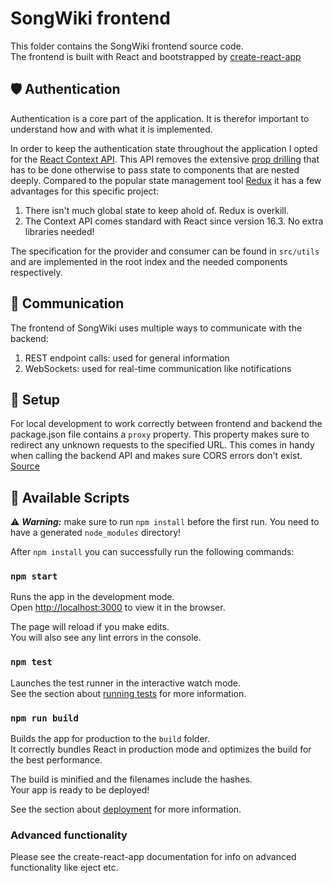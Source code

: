 # SongWiki frontend
This folder contains the SongWiki frontend source code.  
The frontend is built with React and bootstrapped by [create-react-app](https://github.com/facebook/create-react-app)

## :shield: Authentication
Authentication is a core part of the application. It is therefor important to understand how and with what it is implemented.

In order to keep the authentication state throughout the application I opted for the [React Context API](https://reactjs.org/docs/context.html). This API removes the extensive [prop drilling](https://kentcdodds.com/blog/prop-drilling) that has to be done otherwise to pass state to components that are nested deeply. Compared to the popular state management tool [Redux](https://redux.js.org/) it has a few advantages for this specific project:

1. There isn't much global state to keep ahold of. Redux is overkill.
2. The Context API comes standard with React since version 16.3. No extra libraries needed!

The specification for the provider and consumer can be found in ```src/utils``` and are implemented in the root index and the needed components respectively.

## :speech_balloon: Communication
The frontend of SongWiki uses multiple ways to communicate with the backend:

1. REST endpoint calls: used for general information
2. WebSockets: used for real-time communication like notifications

## :wrench: Setup
For local development to work correctly between frontend and backend the package.json file contains a `proxy` property. This property makes sure to redirect any unknown requests to the specified URL. This comes in handy when calling the backend API and makes sure CORS errors don't exist.  
[Source](https://facebook.github.io/create-react-app/docs/proxying-api-requests-in-development)

## :page_with_curl: Available Scripts

:warning: _**Warning:**_ make sure to run ```npm install``` before the first run. You need to have a generated ```node_modules``` directory!

After ```npm install``` you can successfully run the following commands:

### `npm start`

Runs the app in the development mode.<br>
Open [http://localhost:3000](http://localhost:3000) to view it in the browser.

The page will reload if you make edits.<br>
You will also see any lint errors in the console.

### `npm test`

Launches the test runner in the interactive watch mode.<br>
See the section about [running tests](https://facebook.github.io/create-react-app/docs/running-tests) for more information.

### `npm run build`

Builds the app for production to the `build` folder.<br>
It correctly bundles React in production mode and optimizes the build for the best performance.

The build is minified and the filenames include the hashes.<br>
Your app is ready to be deployed!

See the section about [deployment](https://facebook.github.io/create-react-app/docs/deployment) for more information.

### Advanced functionality
Please see the create-react-app documentation for info on  advanced functionality like eject etc.